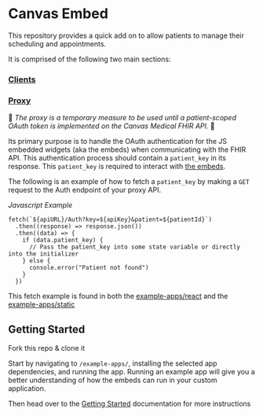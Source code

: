# Canvas Embed

This repository provides a quick add on to allow patients to manage their scheduling and appointments.

It is comprised of the following two main sections:

### [Clients](./clients/README.md)

### [Proxy](./proxy/README.md)

:construction: _The proxy is a temporary measure to be used until a patient-scoped OAuth token is implemented on the Canvas Medical FHIR API._ :construction:

Its primary purpose is to handle the OAuth authentication for the JS embedded widgets (aka the embeds) when communicating with the FHIR API. This authentication process should contain a `patient_key` in its response. This `patient_key` is required to interact with [the embeds](https://github.com/canvas-medical/embed/tree/main/clients).

The following is an example of how to fetch a `patient_key` by making a `GET` request to the Auth endpoint of your proxy API.

_Javascript Example_

```
fetch(`${apiURL}/Auth?key=${apiKey}&patient=${patientId}`)
  .then((response) => response.json())
  .then((data) => {
    if (data.patient_key) {
      // Pass the patient_key into some state variable or directly into the initializer
    } else {
      console.error("Patient not found")
    }
  })
```

This fetch example is found in both the [example-apps/react](https://github.com/canvas-medical/embed/blob/26021a090dd6181e376ad47823b046e708274909/example-apps/react/src/App.jsx#L31-L41) and the [example-apps/static](https://github.com/canvas-medical/embed/blob/26021a090dd6181e376ad47823b046e708274909/example-apps/static/script.js#L51-L59)

## Getting Started

Fork this repo & clone it

Start by navigating to `/example-apps/`, installing the selected app dependencies, and running the app. Running an example app will give you a better understanding of how the embeds can run in your custom application.

Then head over to the [Getting Started](https://github.com/canvas-medical/embed/blob/main/clients/documentation/getting-started.md) documentation for more instructions
